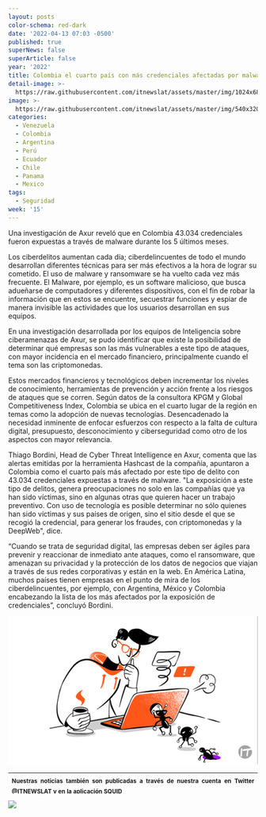 ```yaml
---
layout: posts
color-schema: red-dark
date: '2022-04-13 07:03 -0500'
published: true
superNews: false
superArticle: false
year: '2022'
title: Colombia el cuarto país con más credenciales afectadas por malware
detail-image: >-
  https://raw.githubusercontent.com/itnewslat/assets/master/img/1024x680/dibujo-de-hombre-con-laptop-g.jpg
image: >-
  https://raw.githubusercontent.com/itnewslat/assets/master/img/540x320/dibujo-hombre-con-laptop-p.jpg
categories:
  - Venezuela
  - Colombia
  - Argentina
  - Perú
  - Ecuador
  - Chile
  - Panama
  - Mexico
tags:
  - Seguridad
week: '15'
---
```

Una investigación de Axur reveló que en Colombia 43.034 credenciales fueron expuestas a través de malware durante los 5 últimos meses.
 
Los ciberdelitos aumentan cada día; ciberdelincuentes de todo el mundo desarrollan diferentes técnicas para ser más efectivos a la hora de lograr su cometido. El uso de malware y ransomware se ha vuelto cada vez más frecuente. El Malware, por ejemplo, es un software malicioso, que busca adueñarse de computadores y diferentes dispositivos, con el fin de  robar la información que en estos se encuentre, secuestrar funciones y espiar de manera invisible las actividades que los usuarios desarrollan en sus equipos. 
 
En una investigación desarrollada por los equipos de Inteligencia sobre ciberamenazas de Axur, se pudo identificar que existe la posibilidad de determinar qué empresas son las más vulnerables a este tipo de ataques, con mayor incidencia en el mercado financiero, principalmente cuando el tema son las criptomonedas.
 
Estos mercados financieros y tecnológicos deben incrementar los niveles de conocimiento, herramientas de prevención y acción frente a los riesgos de ataques que se corren. Según datos de la consultora KPGM y Global Competitiveness Index, Colombia se ubica en el cuarto lugar de la región en temas como la adopción de nuevas tecnologías. Desencadenado la necesidad inminente de enfocar esfuerzos con respecto a la falta de cultura digital, presupuesto, desconocimiento y  ciberseguridad como otro de los aspectos con mayor relevancia. 
 
Thiago Bordini, Head de Cyber Threat Intelligence en Axur, comenta que las alertas emitidas por la herramienta Hashcast de la compañía, apuntaron a Colombia como el cuarto país más afectado por este tipo de delito con 43.034 credenciales expuestas a través de malware. "La exposición a este tipo de delitos, genera preocupaciones no solo en las compañías que ya han sido víctimas, sino en algunas otras que quieren hacer un trabajo preventivo. Con uso de tecnología es posible determinar no sólo quienes han sido víctimas y sus países de origen, sino el sitio desde el que se recogió la credencial, para generar los fraudes, con criptomonedas y la DeepWeb", dice.
 
“Cuando se trata de seguridad digital, las empresas deben ser ágiles para prevenir y reaccionar de inmediato ante ataques, como el ransomware, que amenazan su privacidad y la protección de los datos de negocios que viajan a través de sus redes corporativas y están en la web. En América Latina, muchos países tienen empresas en el punto de mira de los ciberdelincuentes, por ejemplo, con Argentina, México y Colombia encabezando la lista de los más afectados por la exposición de credenciales”, concluyó Bordini.

![](https://raw.githubusercontent.com/itnewslat/assets/master/img/540x320/dibujo-hombre-con-laptop-p.jpg)

<table style="height: 42px;" width="569">
<tbody>
<tr>
<td style="text-align: justify;"><sub><strong>Nuestras noticias también son publicadas a través de nuestra cuenta en Twitter <a href="https://twitter.com/itnewslat?lang=es">@ITNEWSLAT</a> y en la aplicación <a href="https://squidapp.co/en/">SQUID</a></strong></sub></td>
</tr>
</tbody>
</table>

<img src="https://tracker.metricool.com/c3po.jpg?hash=56f88a41e39ab42c063cc51676587a04"/>
